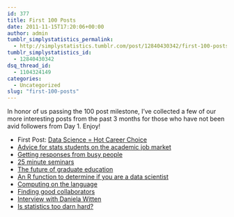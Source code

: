 ```yaml
---
id: 377
title: First 100 Posts
date: 2011-11-15T17:20:06+00:00
author: admin
tumblr_simplystatistics_permalink:
  - http://simplystatistics.tumblr.com/post/12840430342/first-100-posts
tumblr_simplystatistics_id:
  - 12840430342
dsq_thread_id:
  - 1104324149
categories:
  - Uncategorized
slug: "first-100-posts"
---
```

In honor of us passing the 100 post milestone, I&#8217;ve collected a few of our more interesting posts from the past 3 months for those who have not been avid followers from Day 1. Enjoy!

  * First Post: <a href="http://simplystatistics.tumblr.com/post/9954726952/data-science-hot-career-choice" target="_blank">Data Science = Hot Career Choice</a>
  * <a href="http://simplystatistics.tumblr.com/post/10124797490/advice-for-stats-students-on-the-academic-job-market" target="_blank">Advice for stats students on the academic job market</a>
  * <a href="http://simplystatistics.tumblr.com/post/10558246695/getting-email-responses-from-busy-people" target="_blank">Getting responses from busy people</a>
  * <a href="http://simplystatistics.tumblr.com/post/10686092687/25-minute-seminars" target="_blank">25 minute seminars</a>
  * <a href="http://simplystatistics.tumblr.com/post/10764298034/the-future-of-graduate-education" target="_blank">The future of graduate education</a>
  * <a href="http://simplystatistics.tumblr.com/post/11271228367/datascientist" target="_blank">An R function to determine if you are a data scientist</a>
  * <a href="http://simplystatistics.tumblr.com/post/11988685443/computing-on-the-language" target="_blank">Computing on the language</a>
  * <a href="http://simplystatistics.tumblr.com/post/11695813030/finding-good-collaborators" target="_blank">Finding good collaborators</a>
  * <a href="http://simplystatistics.tumblr.com/post/11436138110/interview-with-daniela-witten" target="_blank">Interview with Daniela Witten</a>
  * <a href="http://simplystatistics.tumblr.com/post/12469660993/is-statistics-too-darn-hard" target="_blank">Is statistics too darn hard?</a>
